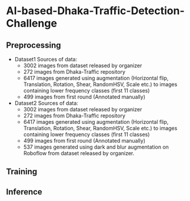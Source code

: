 # AI-based-Dhaka-Traffic-Detection-Challenge

## Preprocessing
   - Dataset1
     Sources of data:
       - 3002 images from dataset released by organizer
       - 272 images from Dhaka-Traffic repository
       - 6417 images generated using augmentation (Horizontal flip, Translation, Rotation, Shear, RandomHSV, Scale etc.) to images containing lower frequency classes (first 11 classes)
       - 499 images from first round (Annotated manually)
   - Dataset2
      Sources of data:
       - 3002 images from dataset released by organizer
       - 272 images from Dhaka-Traffic repository
       - 6417 images generated using augmentation (Horizontal flip, Translation, Rotation, Shear, RandomHSV, Scale etc.) to images containing lower frequency classes (first 11 classes)
       - 499 images from first round (Annotated manually)
       - 537 images generated using dark and blur augmentation on Roboflow from dataset released by organizer. 
## Training

## Inference
